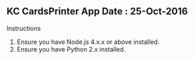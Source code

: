 KC CardsPrinter App
Date : 25-Oct-2016
-------------------------------------------
Instructions

1. Ensure you have Node.js 4.x.x or above installed.
2. Ensure you have Python 2.x installed.